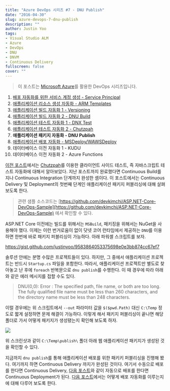 ```yaml
---
title: "Azure DevOps 시리즈 #7 - DNU Publish"
date: "2016-04-30"
slug: azure-devops-7-dnu-publish
description: ""
author: Justin Yoo
tags:
- Visual Studio ALM
- Azure
- DevOps
- DNU
- DNVM
- Continuous Delivery
fullscreen: false
cover: ""
---
```


> 이 포스트는 [Microsoft Azure](https://azure.microsoft.com)를 활용한 DevOps 시리즈입니다.

1. [배포 자동화를 위한 서비스 계정 생성 - Service Principal](http://blog.aliencube.org/ko/2016/04/24/azure-devops-1-service-principal)
2. [애플리케이션 리소스 생성 자동화 - ARM Templates](http://blog.aliencube.org/ko/2016/04/24/azure-devops-2-arm-templates)
3. [애플리케이션 빌드 자동화 1 - Versioning](http://blog.aliencube.org/ko/2016/04/26/azure-devops-3-versioning)
4. [애플리케이션 빌드 자동화 2 - DNU Build](http://blog.aliencube.org/ko/2016/04/27/azure-devops-4-dnu-build)
5. [애플리케이션 테스트 자동화 1 - DNX Test](http://blog.aliencube.org/ko/2016/04/28/azure-devops-5-dnx-test)
6. [애플리케이션 테스트 자동화 2 - Chutzpah](http://blog.aliencube.org/ko/2016/04/29/azure-devops-6-chutzpah)
7. **애플리케이션 패키지 자동화 - DNU Publish**
8. [애플리케이션 배포 자동화 - MSDeploy/WAWSDeploy](http://blog.aliencube.org/ko/2016/05/01/azure-devops-8-msdeploy-wawsdeploy)
9. 데이터베이스 이전 자동화 1 - KUDU
10. 데이터베이스 이전 자동화 2 - Azure Functions

[이전 포스트](http://blog.aliencube.org/ko/2016/04/29/azure-devops-6-chutzpah)에서는 [Chutzpah](https://github.com/mmanela/chutzpah)를 이용한 클라이언트 사이드 테스트, 즉 자바스크립트 테스트 자동화에 대해서 알아보았다. 지난 포스트까지 완료했다면 Continuous Build를 지나 Continuous Integration 단계까지 완성한 셈이다. 이 포스트에서는 Continuous Delivery 및 Deployment의 첫번째 단계인 애플리케이션 패키지 퍼블리싱에 대해 살펴보도록 한다.

> 관련 샘플 소스코드는 [https://github.com/devkimchi/ASP.NET-Core-DevOps-Sample](https://github.com/devkimchi/ASP.NET-Core-DevOps-Sample) 에서 확인할 수 있다.

ASP.NET Core 이전에는 빌드를 위해서는 `MSBuild`, 패키징을 위해서는 NuGet을 사용해야 했다. 이제는 이런 번거로움이 없이 닷넷 코어 런타임에서 제공하는 `DNU`를 이용하면 한번에 바로 패키지 퍼블리싱이 가능하다. 아래 파워셸 스크립트를 보자.

https://gist.github.com/justinyoo/9583864053375698e0e3bb874cc67ef7

솔루션 안에는 분명 수많은 프로젝트들이 있다. 하지만, 그 중에서 애플리케이션 프로젝트는 반드시 `Startup.cs` 파일을 포함한다. 따라서, 애플리케이션 프로젝트만 별도로 찾아놓고 난 후에 `foreach` 반복문으로 `dnu publish`를 수행한다. 이 때 경우에 따라 아래와 같은 에러 메시지를 접할 수도 있다.

> DNU(0,0): Error : The specified path, file name, or both are too long. The fully qualified file name must be less than 260 characters, and the directory name must be less than 248 characters.

이럴 경우에는 위 스크립트에서 `--out` 파라미터 값을 `$($pwd.Path)` 대신 `C:\Temp` 정도로 짧게 설정하면 문제 해결이 가능하다. 이렇게 해서 패키지 퍼블리싱이 끝나면 해당 폴더로 가서 어떻게 패키지가 생성됐는지 확인해 보도록 하자.

![](https://sa0blogs.blob.core.windows.net/aliencube/2016/04/azure-devops-7-dnu-publish-01.png)

위 스크린샷과 같이 `C:\Temp\publish\` 폴더 아래 웹 애플리케이션 패키지가 생성된 것을 확인할 수 있다.

지금까지 `dnu publish`를 통해 애플리케이션 배포를 위한 패키키 퍼블리싱을 진행해 봤다. 여기까지 하면 Continuous Delivery 까지가 완성된 것이다. 여기서 수동으로 배포를 한다면 Continuous Delivery, [다음 포스트](http://blog.aliencube.org/ko/2016/05/01/azure-devops-8-msdeploy-wawsdeploy)와 같이 자동으로 배포를 한다면 Continuous Deployment가 된다. [다음 포스트](http://blog.aliencube.org/ko/2016/05/01/azure-devops-8-msdeploy-wawsdeploy)에서는 어떻게 배포 자동화를 이루는지에 대해 다루어 보도록 한다.
